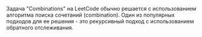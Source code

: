 Задача "Combinations" на LeetCode обычно решается с использованием алгоритма поиска сочетаний (combination). Один из популярных подходов для ее решения - это рекурсивный подход с использованием обратного отслеживания.
